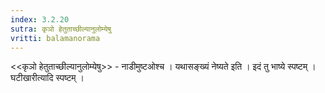```yaml
---
index: 3.2.20
sutra: कृञो हेतुताच्छील्यानुलोम्येषु
vritti: balamanorama
---
```


<<कृञो हेतुताच्छील्यानुलोम्येषु>> - नाडीमुष्टओश्च । यथासङ्ख्यं नेष्यते इति । इदं तु भाष्ये स्पष्टम् । घटीखारीत्यादि स्पष्टम् । 